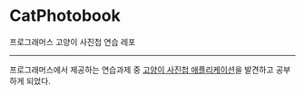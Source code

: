 # CatPhotobook
프로그래머스 고양이 사진첩 연습 레포

* * * 
프로그래머스에서 제공하는 연습과제 중 [고양이 사진첩 애플리케이션](https://programmers.co.kr/skill_check_assignments/100)을 발견하고 공부하게 되었다.
